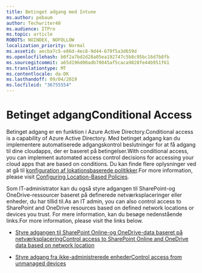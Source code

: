```yaml
---
title: Betinget adgang med Intune
ms.author: pebaum
author: Techwriter40
ms.audience: ITPro
ms.topic: article
ROBOTS: NOINDEX, NOFOLLOW
localization_priority: Normal
ms.assetid: aecba7c5-e86d-4ec8-9d44-679f5a3d659d
ms.openlocfilehash: b0f2a7bd2d28a05ea192747c5b8c95bc16d7b8fb
ms.sourcegitcommit: a65d196d00adb70045af5caca9828fe44b951f61
ms.translationtype: MT
ms.contentlocale: da-DK
ms.lasthandoff: 09/04/2019
ms.locfileid: "36755554"
---
```

# <a name="conditional-access"></a><span data-ttu-id="b1f2a-102">Betinget adgang</span><span class="sxs-lookup"><span data-stu-id="b1f2a-102">Conditional Access</span></span>

<span data-ttu-id="b1f2a-103">Betinget adgang er en funktion i Azure Active Directory.</span><span class="sxs-lookup"><span data-stu-id="b1f2a-103">Conditional access is a capability of Azure Active Directory.</span></span> <span data-ttu-id="b1f2a-104">Med betinget adgang kan du implementere automatiserede adgangskontrol beslutninger for at få adgang til dine cloudapps, der er baseret på betingelser.</span><span class="sxs-lookup"><span data-stu-id="b1f2a-104">With conditional access, you can implement automated access control decisions for accessing your cloud apps that are based on conditions.</span></span> <span data-ttu-id="b1f2a-105">Du kan finde flere oplysninger ved at gå til [konfiguration af lokationsbaserede politikker](https://docs.microsoft.com/azure/active-directory/conditional-access/overview).</span><span class="sxs-lookup"><span data-stu-id="b1f2a-105">For more information, please visit [Configuring Location-Based Policies](https://docs.microsoft.com/azure/active-directory/conditional-access/overview).</span></span>

<span data-ttu-id="b1f2a-106">Som IT-administrator kan du også styre adgangen til SharePoint-og OneDrive-ressourcer baseret på definerede netværksplaceringer eller enheder, du har tillid til.</span><span class="sxs-lookup"><span data-stu-id="b1f2a-106">As an IT admin, you can also control access to SharePoint and OneDrive resources based on defined network locations or devices you trust.</span></span> <span data-ttu-id="b1f2a-107">For mere information, kan du besøge nedenstående links.</span><span class="sxs-lookup"><span data-stu-id="b1f2a-107">For more information, please visit the links below.</span></span>

- [<span data-ttu-id="b1f2a-108">Styre adgangen til SharePoint Online-og OneDrive-data baseret på netværksplacering</span><span class="sxs-lookup"><span data-stu-id="b1f2a-108">Control access to SharePoint Online and OneDrive data based on network location</span></span>](https://docs.microsoft.com/sharepoint/control-access-based-on-network-location)

- [<span data-ttu-id="b1f2a-109">Styre adgang fra ikke-administrerede enheder</span><span class="sxs-lookup"><span data-stu-id="b1f2a-109">Control access from unmanaged devices</span></span>](https://docs.microsoft.com/sharepoint/control-access-from-unmanaged-devices)

